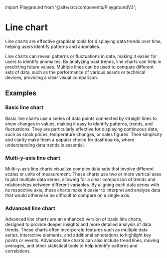 import Playground from '@site/src/components/PlaygroundV3';

# Line chart
<!-- introduction start -->
Line charts are effective graphical tools for displaying data trends over time, helping users identify patterns and anomalies.
<!-- introduction end -->
Line charts can reveal patterns or fluctuations in data, making it easier for users to identify anomalies. By analyzing past trends, line charts can help in predicting future values. Multiple lines can be used to compare different sets of data, such as the performance of various assets or technical devices, providing a clear visual comparison.

## Examples

### Basic line chart
Basic line charts use a series of data points connected by straight lines to show changes in values, making it easy to identify patterns, trends, and fluctuations. They are particularly effective for displaying continuous data, such as stock prices, temperature changes, or sales figures. Their simplicity and clarity make them a popular choice for dashboards, where understanding data trends is essential.
<Playground
height="40rem"
name="echarts-line-simple"
noMargin
examplesByName>
</Playground>

### Multi-y-axis line chart
Multi-y-axis line charts visualize complex data sets that involve different scales or units of measurement. These charts use two or more vertical axes to plot multiple data series, allowing for a clear comparison of trends and relationships between different variables. By aligning each data series with its respective axis, these charts make it easier to interpret and analyze data that would otherwise be difficult to compare on a single axis.
<Playground
height="40rem"
name="echarts-line-multiple-y-axis"
noMargin
examplesByName>
</Playground>

### Advanced line chart
Advanced line charts are an enhanced version of basic line charts, designed to provide deeper insights and more detailed analysis of data trends. These charts often incorporate features such as multiple data series, interactive elements, and additional annotations to highlight key points or events. Advanced line charts can also include trend lines, moving averages, and other statistical tools to help identify patterns and correlations.
<Playground
height="40rem"
name="echarts-line-advanced"
noMargin
examplesByName>
</Playground>

